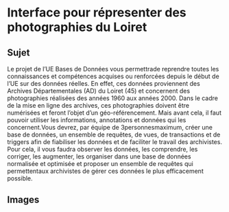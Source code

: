 # Interface pour répresenter des photographies du Loiret

## Sujet 
Le projet de l’UE Bases  de  Données vous permettrade  reprendre  toutes  les  connaissances  et compétences acquises ou renforcées depuis le début de l’UE sur des données réelles.  En  effet, ces données proviennent   des   Archives   Départementales (AD)   du   Loiret   (45)   et   concernent   des photographies  réalisées  des  années  1960  aux  années  2000.  Dans  le  cadre  de  la  mise  en  ligne  des archives, ces photographies doivent être numérisées et feront l’objet d’un géo-référencement. Mais avant cela, il faut pouvoir utiliser les informations, annotations et données qui les concernent.Vous  devrez,  par  équipe  de 3personnesmaximum,  créer  une  base  de  données,  un  ensemble  de requêtes, de vues, de transactions et de triggers afin de fiabiliser les données et de faciliter le travail des  archivistes.  Pour  cela,  il  vous  faudra  observer  les  données, les  comprendre,  les  corriger,  les augmenter, les organiser dans une base de données normalisée et optimisée et proposer un ensemble de requêtes qui permettentaux archivistes de gérer ces données le plus efficacement possible.


## Images 


